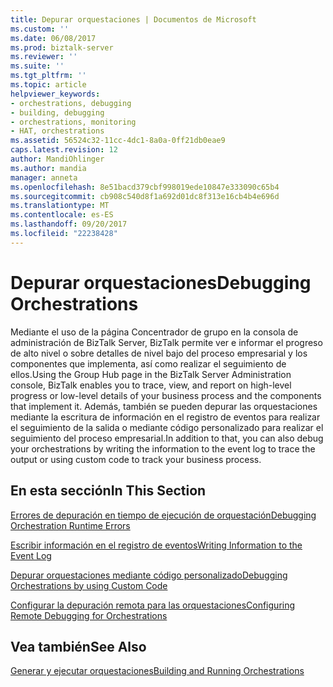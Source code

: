 ```yaml
---
title: Depurar orquestaciones | Documentos de Microsoft
ms.custom: ''
ms.date: 06/08/2017
ms.prod: biztalk-server
ms.reviewer: ''
ms.suite: ''
ms.tgt_pltfrm: ''
ms.topic: article
helpviewer_keywords:
- orchestrations, debugging
- building, debugging
- orchestrations, monitoring
- HAT, orchestrations
ms.assetid: 56524c32-11cc-4dc1-8a0a-0ff21db0eae9
caps.latest.revision: 12
author: MandiOhlinger
ms.author: mandia
manager: anneta
ms.openlocfilehash: 8e51bacd379cbf998019ede10847e333090c65b4
ms.sourcegitcommit: cb908c540d8f1a692d01dc8f313e16cb4b4e696d
ms.translationtype: MT
ms.contentlocale: es-ES
ms.lasthandoff: 09/20/2017
ms.locfileid: "22238428"
---
```

# <a name="debugging-orchestrations"></a><span data-ttu-id="a1e25-102">Depurar orquestaciones</span><span class="sxs-lookup"><span data-stu-id="a1e25-102">Debugging Orchestrations</span></span>
<span data-ttu-id="a1e25-103">Mediante el uso de la página Concentrador de grupo en la consola de administración de BizTalk Server, BizTalk permite ver e informar el progreso de alto nivel o sobre detalles de nivel bajo del proceso empresarial y los componentes que implementa, así como realizar el seguimiento de ellos.</span><span class="sxs-lookup"><span data-stu-id="a1e25-103">Using the Group Hub page in the BizTalk Server Administration console, BizTalk enables you to trace, view, and report on high-level progress or low-level details of your business process and the components that implement it.</span></span> <span data-ttu-id="a1e25-104">Además, también se pueden depurar las orquestaciones mediante la escritura de información en el registro de eventos para realizar el seguimiento de la salida o mediante código personalizado para realizar el seguimiento del proceso empresarial.</span><span class="sxs-lookup"><span data-stu-id="a1e25-104">In addition to that, you can also debug your orchestrations by writing the information to the event log to trace the output or using custom code to track your business process.</span></span>  
  
## <a name="in-this-section"></a><span data-ttu-id="a1e25-105">En esta sección</span><span class="sxs-lookup"><span data-stu-id="a1e25-105">In This Section</span></span>  
 [<span data-ttu-id="a1e25-106">Errores de depuración en tiempo de ejecución de orquestación</span><span class="sxs-lookup"><span data-stu-id="a1e25-106">Debugging Orchestration Runtime Errors</span></span>](../core/debugging-orchestration-runtime-errors.md)  
  
 [<span data-ttu-id="a1e25-107">Escribir información en el registro de eventos</span><span class="sxs-lookup"><span data-stu-id="a1e25-107">Writing Information to the Event Log</span></span>](../core/writing-information-to-the-event-log.md)  
  
 [<span data-ttu-id="a1e25-108">Depurar orquestaciones mediante código personalizado</span><span class="sxs-lookup"><span data-stu-id="a1e25-108">Debugging Orchestrations by using Custom Code</span></span>](../core/debugging-orchestrations-by-using-custom-code.md)  
  
 [<span data-ttu-id="a1e25-109">Configurar la depuración remota para las orquestaciones</span><span class="sxs-lookup"><span data-stu-id="a1e25-109">Configuring Remote Debugging for Orchestrations</span></span>](../core/configuring-remote-debugging-for-orchestrations.md)  
  
## <a name="see-also"></a><span data-ttu-id="a1e25-110">Vea también</span><span class="sxs-lookup"><span data-stu-id="a1e25-110">See Also</span></span>  
 [<span data-ttu-id="a1e25-111">Generar y ejecutar orquestaciones</span><span class="sxs-lookup"><span data-stu-id="a1e25-111">Building and Running Orchestrations</span></span>](../core/building-and-running-orchestrations.md)